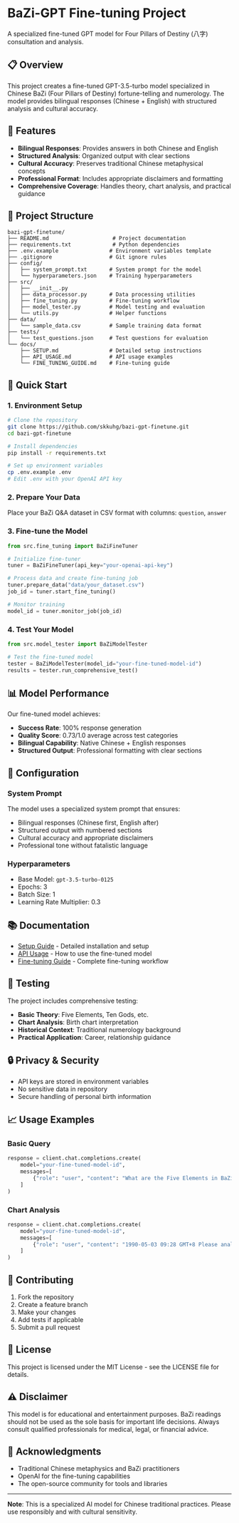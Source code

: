 # BaZi-GPT Fine-tuning Project

A specialized fine-tuned GPT model for Four Pillars of Destiny (八字) consultation and analysis.

## 📋 Overview

This project creates a fine-tuned GPT-3.5-turbo model specialized in Chinese BaZi (Four Pillars of Destiny) fortune-telling and numerology. The model provides bilingual responses (Chinese + English) with structured analysis and cultural accuracy.

## 🎯 Features

- **Bilingual Responses**: Provides answers in both Chinese and English
- **Structured Analysis**: Organized output with clear sections
- **Cultural Accuracy**: Preserves traditional Chinese metaphysical concepts
- **Professional Format**: Includes appropriate disclaimers and formatting
- **Comprehensive Coverage**: Handles theory, chart analysis, and practical guidance

## 📁 Project Structure

```
bazi-gpt-finetune/
├── README.md                    # Project documentation
├── requirements.txt             # Python dependencies
├── .env.example                # Environment variables template
├── .gitignore                  # Git ignore rules
├── config/
│   ├── system_prompt.txt       # System prompt for the model
│   └── hyperparameters.json    # Training hyperparameters
├── src/
│   ├── __init__.py
│   ├── data_processor.py       # Data processing utilities
│   ├── fine_tuning.py          # Fine-tuning workflow
│   ├── model_tester.py         # Model testing and evaluation
│   └── utils.py                # Helper functions
├── data/
│   └── sample_data.csv         # Sample training data format
├── tests/
│   └── test_questions.json     # Test questions for evaluation
└── docs/
    ├── SETUP.md                # Detailed setup instructions
    ├── API_USAGE.md            # API usage examples
    └── FINE_TUNING_GUIDE.md    # Fine-tuning guide
```

## 🚀 Quick Start

### 1. Environment Setup

```bash
# Clone the repository
git clone https://github.com/skkuhg/bazi-gpt-finetune.git
cd bazi-gpt-finetune

# Install dependencies
pip install -r requirements.txt

# Set up environment variables
cp .env.example .env
# Edit .env with your OpenAI API key
```

### 2. Prepare Your Data

Place your BaZi Q&A dataset in CSV format with columns: `question`, `answer`

### 3. Fine-tune the Model

```python
from src.fine_tuning import BaZiFineTuner

# Initialize fine-tuner
tuner = BaZiFineTuner(api_key="your-openai-api-key")

# Process data and create fine-tuning job
tuner.prepare_data("data/your_dataset.csv")
job_id = tuner.start_fine_tuning()

# Monitor training
model_id = tuner.monitor_job(job_id)
```

### 4. Test Your Model

```python
from src.model_tester import BaZiModelTester

# Test the fine-tuned model
tester = BaZiModelTester(model_id="your-fine-tuned-model-id")
results = tester.run_comprehensive_test()
```

## 📊 Model Performance

Our fine-tuned model achieves:
- **Success Rate**: 100% response generation
- **Quality Score**: 0.73/1.0 average across test categories
- **Bilingual Capability**: Native Chinese + English responses
- **Structured Output**: Professional formatting with clear sections

## 🔧 Configuration

### System Prompt
The model uses a specialized system prompt that ensures:
- Bilingual responses (Chinese first, English after)
- Structured output with numbered sections
- Cultural accuracy and appropriate disclaimers
- Professional tone without fatalistic language

### Hyperparameters
- Base Model: `gpt-3.5-turbo-0125`
- Epochs: 3
- Batch Size: 1
- Learning Rate Multiplier: 0.3

## 📚 Documentation

- [Setup Guide](docs/SETUP.md) - Detailed installation and setup
- [API Usage](docs/API_USAGE.md) - How to use the fine-tuned model
- [Fine-tuning Guide](docs/FINE_TUNING_GUIDE.md) - Complete fine-tuning workflow

## 🧪 Testing

The project includes comprehensive testing:
- **Basic Theory**: Five Elements, Ten Gods, etc.
- **Chart Analysis**: Birth chart interpretation
- **Historical Context**: Traditional numerology background
- **Practical Application**: Career, relationship guidance

## 🔒 Privacy & Security

- API keys are stored in environment variables
- No sensitive data in repository
- Secure handling of personal birth information

## 📈 Usage Examples

### Basic Query
```python
response = client.chat.completions.create(
    model="your-fine-tuned-model-id",
    messages=[
        {"role": "user", "content": "What are the Five Elements in BaZi?"}
    ]
)
```

### Chart Analysis
```python
response = client.chat.completions.create(
    model="your-fine-tuned-model-id", 
    messages=[
        {"role": "user", "content": "1990-05-03 09:28 GMT+8 Please analyze my BaZi chart"}
    ]
)
```

## 🤝 Contributing

1. Fork the repository
2. Create a feature branch
3. Make your changes
4. Add tests if applicable
5. Submit a pull request

## 📄 License

This project is licensed under the MIT License - see the LICENSE file for details.

## ⚠️ Disclaimer

This model is for educational and entertainment purposes. BaZi readings should not be used as the sole basis for important life decisions. Always consult qualified professionals for medical, legal, or financial advice.

## 🙏 Acknowledgments

- Traditional Chinese metaphysics and BaZi practitioners
- OpenAI for the fine-tuning capabilities
- The open-source community for tools and libraries

---

**Note**: This is a specialized AI model for Chinese traditional practices. Please use responsibly and with cultural sensitivity.